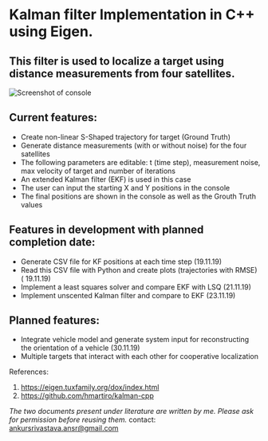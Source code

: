 # Kalman filter Implementation in C++ using Eigen. 

## This filter is used to localize a target using distance measurements from four satellites. 

![Screenshot of console](Screenshot_console.jpg?raw=true "Screenshot of console")
## Current features:
- Create non-linear S-Shaped trajectory for target (Ground Truth)
- Generate distance measurements (with or without noise) for the four satellites
- The following parameters are editable: t (time step), measurement noise, max velocity of target and number of iterations
- An extended Kalman filter (EKF) is used in this case
- The user can input the starting X and Y positions in the console
- The final positions are shown in the console as well as the Grouth Truth values

## Features in development with planned completion date:
- Generate CSV file for KF positions at each time step (19.11.19)
- Read this CSV file with Python and create plots (trajectories with RMSE) ( 19.11.19)
- Implement a least squares solver and compare EKF with LSQ (21.11.19)
- Implement unscented Kalman filter and compare to EKF (23.11.19)

## Planned features:
- Integrate vehicle model and generate system input for reconstructing the orientation of a vehicle (30.11.19)
- Multiple targets that interact with each other for cooperative localization


References:
1. https://eigen.tuxfamily.org/dox/index.html
2. https://github.com/hmartiro/kalman-cpp 

*The two documents present under literature are written by me. Please ask for permission before reusing them.*
contact: ankursrivastava.ansr@gmail.com 
